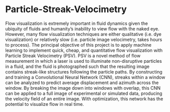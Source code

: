 # Particle-Streak-Velocimetry

Flow visualization is extremely important in fluid dynamics given the ubiquity of fluids and humanity’s inability to view flow with the naked eye. However, many flow visualization techniques are either qualitative (i.e. dye visualization) or relatively slow (i.e. particle image velocimetry, takes hours to process). The principal objective of this project is to apply machine learning to implement quick, cheap, and quantitative flow visualization with Particle Streak Velocimetry (PSV). PSV is a novel method of flow measurement in which a laser is used to illuminate non-disruptive particles in a fluid, and the fluid is photographed such that the resulting image contains streak-like structures following the particle paths. By constructing and training a Convolutional Neural Network (CNN), streaks within a window can be analyzed to predict average displacement and azimuth across the window. By breaking the image down into windows with overlap, this CNN can be applied to a full image of experimental or simulated data, producing the velocity field of an entire image. With optimization, this network has the potential to visualize flow in real time.
